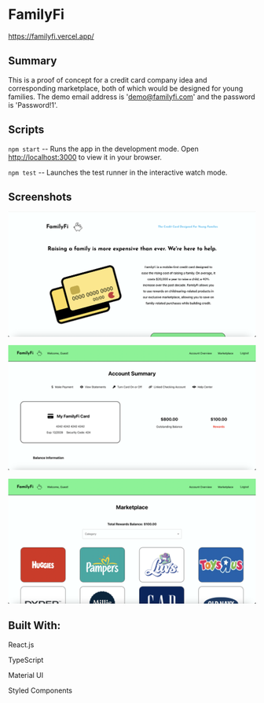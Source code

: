 # FamilyFi

https://familyfi.vercel.app/

## Summary

This is a proof of concept for a credit card company idea and corresponding marketplace, both of which would be designed for young families. The demo email address is 'demo@familyfi.com' and the password is 'Password!1'.

## Scripts

`npm start` -- Runs the app in the development mode.
Open [http://localhost:3000](http://localhost:3000) to view it in your browser.

`npm test` -- Launches the test runner in the interactive watch mode.

## Screenshots

![Alt](src/screenshots/familyfi-screenshot-landing.png)

![Alt](src/screenshots/familyfi-screenshot-summary.png)

![Alt](src/screenshots/familyfi-screenshot-marketplace.png)

## Built With: 

React.js

TypeScript

Material UI

Styled Components

